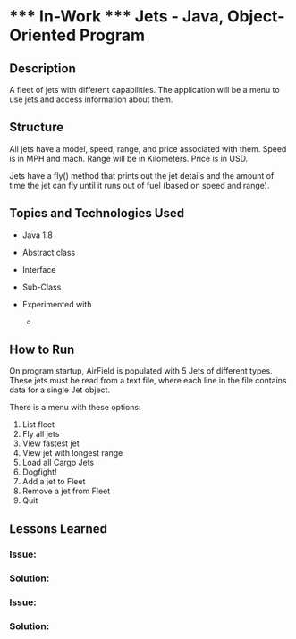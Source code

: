 # *** In-Work *** Jets - Java, Object-Oriented Program

## Description
A fleet of jets with different capabilities. The application will be a menu to use jets and access information about them.

## Structure
All jets have a model, speed, range, and price associated with them. Speed is in MPH and mach. Range will be in Kilometers. Price is in USD.

Jets have a fly() method that prints out the jet details and the amount of time the jet can fly until it runs out of fuel (based on speed and range).

## Topics and Technologies Used

  * Java 1.8

  * Abstract class

  * Interface

  * Sub-Class

  * Experimented with

      *

## How to Run
On program startup, AirField is populated with 5 Jets of different types.
These jets must be read from a text file, where each line in the file contains data for a single Jet object.

There is a menu with these options:

1. List fleet
2. Fly all jets
3. View fastest jet
4. View jet with longest range
5. Load all Cargo Jets
6. Dogfight!
7. Add a jet to Fleet
8. Remove a jet from Fleet
9. Quit


## Lessons Learned

### Issue:


### Solution:


### Issue:

### Solution:
